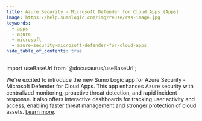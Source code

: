 ```yaml
---
title: Azure Security - Microsoft Defender for Cloud Apps (Apps)
image: https://help.sumologic.com/img/reuse/rss-image.jpg
keywords:
  - apps
  - azure
  - microsoft
  - azure-security-microsoft-defender-for-cloud-apps
hide_table_of_contents: true    
---
```


import useBaseUrl from '@docusaurus/useBaseUrl';

We're excited to introduce the new Sumo Logic app for Azure Security - Microsoft Defender for Cloud Apps. This app enhances Azure security with centralized monitoring, proactive threat detection, and rapid incident response. It also offers interactive dashboards for tracking user activity and access, enabling faster threat management and stronger protection of cloud assets. [Learn more](/docs/integrations/microsoft-azure/azure-security-microsoft-defender-for-cloud-apps/).